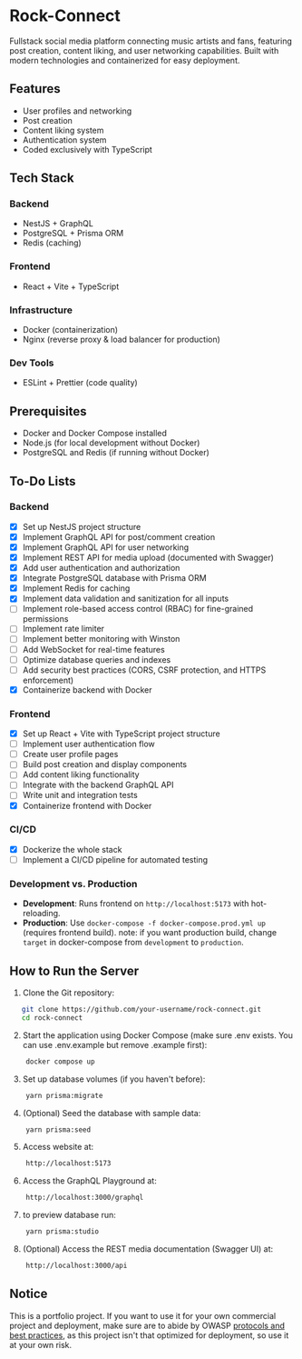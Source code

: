 # Rock-Connect
Fullstack social media platform connecting music artists and fans, featuring post creation, content liking, and user networking capabilities. Built with modern technologies and containerized for easy deployment.


## Features

- User profiles and networking
- Post creation
- Content liking system
- Authentication system
- Coded exclusively with TypeScript


## Tech Stack  
### Backend  
- NestJS + GraphQL  
- PostgreSQL + Prisma ORM  
- Redis (caching)  

### Frontend  
- React + Vite + TypeScript  

### Infrastructure  
- Docker (containerization)  
- Nginx (reverse proxy & load balancer for production)  

### Dev Tools 
- ESLint + Prettier (code quality)  

## Prerequisites
- Docker and Docker Compose installed
- Node.js (for local development without Docker)
- PostgreSQL and Redis (if running without Docker)

## To-Do Lists

### Backend
- [x] Set up NestJS project structure
- [x] Implement GraphQL API for post/comment creation
- [x] Implement GraphQL API for user networking
- [x] Implement REST API for media upload (documented with Swagger)
- [x] Add user authentication and authorization
- [x] Integrate PostgreSQL database with Prisma ORM
- [x] Implement Redis for caching
- [x] Implement data validation and sanitization for all inputs
- [ ] Implement role-based access control (RBAC) for fine-grained permissions
- [ ] Implement rate limiter
- [ ] Implement better monitoring with Winston
- [ ] Add WebSocket for real-time features
- [ ] Optimize database queries and indexes
- [ ] Add security best practices (CORS, CSRF protection, and HTTPS enforcement)
- [x] Containerize backend with Docker
 
### Frontend
- [x] Set up React + Vite with TypeScript project structure
- [ ] Implement user authentication flow
- [ ] Create user profile pages
- [ ] Build post creation and display components
- [ ] Add content liking functionality
- [ ] Integrate with the backend GraphQL API
- [ ] Write unit and integration tests
- [x] Containerize frontend with Docker

### CI/CD
- [x] Dockerize the whole stack
- [ ] Implement a CI/CD pipeline for automated testing

### Development vs. Production
- **Development**: Runs frontend on `http://localhost:5173` with hot-reloading.
- **Production**: Use `docker-compose -f docker-compose.prod.yml up` (requires frontend build).
note: if you want production build, change `target` in docker-compose from `development` to `production`.

## How to Run the Server
1. Clone the Git repository:
```bash
   git clone https://github.com/your-username/rock-connect.git
   cd rock-connect 
```

2. Start the application using Docker Compose (make sure .env exists. You can use .env.example but remove .example first):
```bash
    docker compose up
```

3. Set up database volumes (if you haven't before):
```bash
    yarn prisma:migrate
```

4. (Optional) Seed the database with sample data:
```bash
    yarn prisma:seed
```

5. Access website at:
```bash
    http://localhost:5173
```

6. Access the GraphQL Playground at:
```bash
    http://localhost:3000/graphql
```

7. to preview database run:
```bash
    yarn prisma:studio
```

8. (Optional) Access the REST media documentation (Swagger UI) at:
```bash
    http://localhost:3000/api
```

## Notice
This is a portfolio project. If you want to use it for your own commercial project and deployment, make sure are to abide by OWASP [protocols and best practices](https://cheatsheetseries.owasp.org/index.html), as this project isn't that optimized for deployment, so use it at your own risk.
